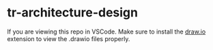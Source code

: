 # tr-architecture-design

If you are viewing this repo in VSCode. Make sure to install the [draw.io](https://marketplace.visualstudio.com/items?itemName=hediet.vscode-drawio) extension to view the .drawio files properly.